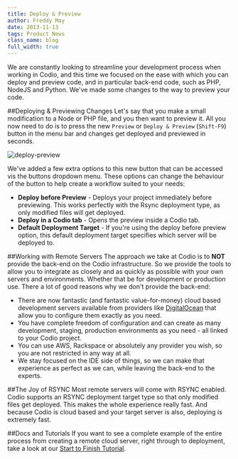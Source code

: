 ```yaml
---
title: Deploy & Preview
author: Freddy May
date: 2013-11-13
tags: Product News
class_name: blog
full_width: true
---
```


We are constantly looking to streamline your development process when working in Codio, and this time we focused on the ease with which you can deploy and preview code, and in particular back-end code, such as PHP, NodeJS and Python. We've made some changes to the way to preview your code.

##Deploying & Previewing Changes
Let's say that you make a small modification to a Node or PHP file, and you then want to preview it. All you now need to do is to press the new `Preview` or `Deploy & Preview` (`Shift-F9`) button in the menu bar and changes get deployed and previewed in seconds.

![deploy-preview](blog/deploy-preview-1.png)

We've added a few extra options to this new button that can be accessed vis the buttons dropdown menu. These options can change the behaviour of the button to help create a workflow suited to your needs:

- **Deploy before Preview** - Deploys your project immediately before previewing. This works perfectly with the Rsync deployment type, as only modified files will get deployed.
- **Deploy in a Codio tab** - Opens the preview inside a Codio tab.
- **Default Deployment Target** - If you're using the deploy before preview option, this default deployment target specifies which server will be deployed to.

##Working with Remote Servers
The approach we take at Codio is to **NOT** provide the back-end on the Codio infrastructure. So we provide the tools to allow you to integrate as closely and as quickly as possible with your own servers and environments. Whether that be for development or production use. There a lot of good reasons why we don't provide the back-end:

- There are now fantastic (and fantastic value-for-money) cloud based development servers available from providers like [DigitalOcean](https://www.digitalocean.com/) that allow you to configure them exactly as you need.
- You have complete freedom of configuration and can create as many development, staging, production environments as you need - all linked to your Codio project.
- You can use AWS, Rackspace or absolutely any provider you wish, so you are not restricted in any way at all.
- We stay focused on the IDE side of things, so we can make that experience as perfect as we can, while leaving the back-end to the experts.

##The Joy of RSYNC
Most remote servers will come with RSYNC enabled. Codio supports an RSYNC deployment target type so that only modified files get deployed. This makes the whole experience really fast. And because Codio is cloud based and your target server is also, deploying is extremely fast.

##Docs and Tutorials
If you want to see a complete example of the entire process from creating a remote cloud server, right through to deployment, take a look at our [Start to Finish Tutorial](/docs/back-end/do-server).

